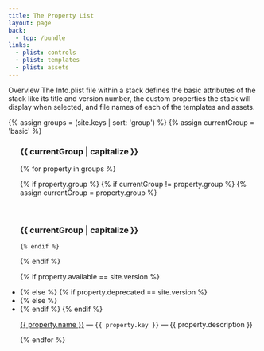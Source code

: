 ```yaml
---
title: The Property List
layout: page
back:
  - top: /bundle
links:
  - plist: controls
  - plist: templates
  - plist: assets
---
```


Overview
The Info.plist file within a stack defines the basic attributes of the stack like its title and version number, the custom properties the stack will display when selected, and file names of each of the templates and assets.



{% assign groups = (site.keys | sort: 'group') %}
{% assign currentGroup = 'basic' %}

<ul>
<h3>{{ currentGroup | capitalize }}</h3>
{% for property in groups %}

  {% if property.group %}
    {% if currentGroup != property.group %}
      {% assign currentGroup = property.group %}
<br>      
<br>      
<h3>{{ currentGroup | capitalize }}</h3>

    {% endif %}
  {% endif %}

{% if property.available == site.version %}
    <li class='new'>
{% else %}
    {% if property.deprecated == site.version %}
        <li class='new deprecation'>
    {% else %}
        <li>
    {% endif %}
{% endif %}

<a href='{{ site.baseurl }}{{ property.url }}'>{{ property.name }}</a> &mdash; <code>{{ property.key }}</code> &mdash; {{ property.description }}</li>

{% endfor %}
</ul>
